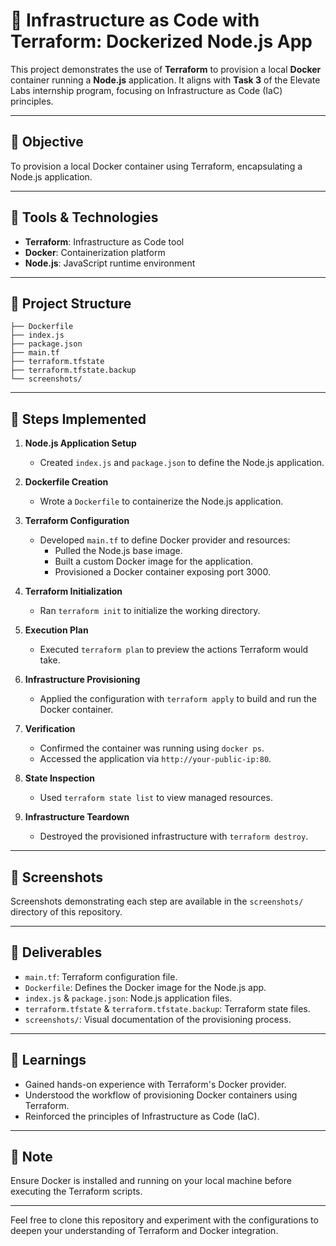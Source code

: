 
# 🚀 Infrastructure as Code with Terraform: Dockerized Node.js App

This project demonstrates the use of **Terraform** to provision a local **Docker** container running a **Node.js** application. It aligns with **Task 3** of the Elevate Labs internship program, focusing on Infrastructure as Code (IaC) principles.

---

## 📌 Objective

To provision a local Docker container using Terraform, encapsulating a Node.js application.

---

## 🧰 Tools & Technologies

- **Terraform**: Infrastructure as Code tool
- **Docker**: Containerization platform
- **Node.js**: JavaScript runtime environment

---

## 📁 Project Structure

```
├── Dockerfile
├── index.js
├── package.json
├── main.tf
├── terraform.tfstate
├── terraform.tfstate.backup
└── screenshots/
```

---

## 📝 Steps Implemented

1. **Node.js Application Setup**
   - Created `index.js` and `package.json` to define the Node.js application.

2. **Dockerfile Creation**
   - Wrote a `Dockerfile` to containerize the Node.js application.

3. **Terraform Configuration**
   - Developed `main.tf` to define Docker provider and resources:
     - Pulled the Node.js base image.
     - Built a custom Docker image for the application.
     - Provisioned a Docker container exposing port 3000.

4. **Terraform Initialization**
   - Ran `terraform init` to initialize the working directory.

5. **Execution Plan**
   - Executed `terraform plan` to preview the actions Terraform would take.

6. **Infrastructure Provisioning**
   - Applied the configuration with `terraform apply` to build and run the Docker container.

7. **Verification**
   - Confirmed the container was running using `docker ps`.
   - Accessed the application via `http://your-public-ip:80`.

8. **State Inspection**
   - Used `terraform state list` to view managed resources.

9. **Infrastructure Teardown**
   - Destroyed the provisioned infrastructure with `terraform destroy`.

---

## 📸 Screenshots

Screenshots demonstrating each step are available in the `screenshots/` directory of this repository.

---

## 📂 Deliverables

- `main.tf`: Terraform configuration file.
- `Dockerfile`: Defines the Docker image for the Node.js app.
- `index.js` & `package.json`: Node.js application files.
- `terraform.tfstate` & `terraform.tfstate.backup`: Terraform state files.
- `screenshots/`: Visual documentation of the provisioning process.

---

## 🧠 Learnings

- Gained hands-on experience with Terraform's Docker provider.
- Understood the workflow of provisioning Docker containers using Terraform.
- Reinforced the principles of Infrastructure as Code (IaC).

---

## 📌 Note

Ensure Docker is installed and running on your local machine before executing the Terraform scripts.

---

Feel free to clone this repository and experiment with the configurations to deepen your understanding of Terraform and Docker integration.
